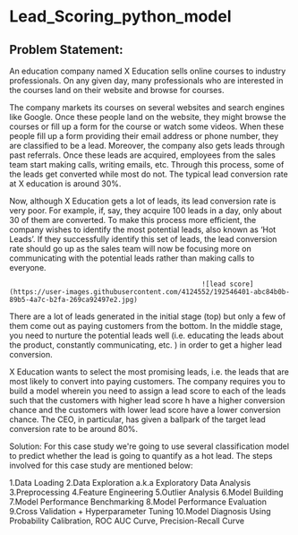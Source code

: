 # Lead_Scoring_python_model
## Problem Statement:
An education company named X Education sells online courses to industry professionals. On any given day, many professionals who are interested in the courses land on their website and browse for courses.

The company markets its courses on several websites and search engines like Google. Once these people land on the website, they might browse the courses or fill up a form for the course or watch some videos. When these people fill up a form providing their email address or phone number, they are classified to be a lead. Moreover, the company also gets leads through past referrals. Once these leads are acquired, employees from the sales team start making calls, writing emails, etc. Through this process, some of the leads get converted while most do not. The typical lead conversion rate at X education is around 30%.

Now, although X Education gets a lot of leads, its lead conversion rate is very poor. For example, if, say, they acquire 100 leads in a day, only about 30 of them are converted. To make this process more efficient, the company wishes to identify the most potential leads, also known as ‘Hot Leads’. If they successfully identify this set of leads, the lead conversion rate should go up as the sales team will now be focusing more on communicating with the potential leads rather than making calls to everyone.

                                                    ![lead score](https://user-images.githubusercontent.com/4124552/192546401-abc84b0b-89b5-4a7c-b2fa-269ca92497e2.jpg)


There are a lot of leads generated in the initial stage (top) but only a few of them come out as paying customers from the bottom. In the middle stage, you need to nurture the potential leads well (i.e. educating the leads about the product, constantly communicating, etc. ) in order to get a higher lead conversion.

X Education wants to select the most promising leads, i.e. the leads that are most likely to convert into paying customers. The company requires you to build a model wherein you need to assign a lead score to each of the leads such that the customers with higher lead score h have a higher conversion chance and the customers with lower lead score have a lower conversion chance. The CEO, in particular, has given a ballpark of the target lead conversion rate to be around 80%.


Solution:
For this case study we're going to use several classification model to predict whether the lead is going to quantify as a hot lead. The steps involved for this case study are mentioned below:

1.Data Loading
2.Data Exploration a.k.a Exploratory Data Analysis
3.Preprocessing
4.Feature Engineering
5.Outlier Analysis
6.Model Building
7.Model Performance Benchmarking
8.Model Performance Evaluation
9.Cross Validation + Hyperparameter Tuning
10.Model Diagnosis Using Probability Calibration, ROC AUC Curve, Precision-Recall Curve
